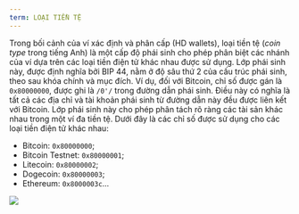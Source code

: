 ```yaml
---
term: LOẠI TIỀN TỆ
---
```


Trong bối cảnh của ví xác định và phân cấp (HD wallets), loại tiền tệ (*coin type* trong tiếng Anh) là một cấp độ phái sinh cho phép phân biệt các nhánh của ví dựa trên các loại tiền điện tử khác nhau được sử dụng. Lớp phái sinh này, được định nghĩa bởi BIP 44, nằm ở độ sâu thứ 2 của cấu trúc phái sinh, theo sau khóa chính và mục đích. Ví dụ, đối với Bitcoin, chỉ số được gán là `0x80000000`, được ghi là `/0'/` trong đường dẫn phái sinh. Điều này có nghĩa là tất cả các địa chỉ và tài khoản phái sinh từ đường dẫn này đều được liên kết với Bitcoin. Lớp phái sinh này cho phép phân tách rõ ràng các tài sản khác nhau trong một ví đa tiền tệ. Dưới đây là các chỉ số được sử dụng cho các loại tiền điện tử khác nhau:
* Bitcoin: `0x80000000`;
* Bitcoin Testnet: `0x80000001`;
* Litecoin: `0x80000002`;
* Dogecoin: `0x80000003`;
* Ethereum: `0x8000003c`...

![](../../dictionnaire/assets/21.png)